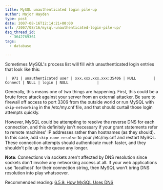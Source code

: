 ```yaml
---
title: MySQL unauthenticated login pile-up
author: Major Hayden
type: post
date: 2007-08-16T12:14:21+00:00
url: /2007/08/16/mysql-unauthenticated-login-pile-up/
dsq_thread_id:
  - 3642769361
tags:
  - database

---
```

Sometimes MySQL's process list will fill with unauthenticated login entries that look like this:

```
|  971 | unauthenticated user | xxx.xxx.xxx.xxx:35406 | NULL        | Connect | NULL | login | NULL             |
```

Generally, this means one of two things are happening. First, this could be a brute force attack against your server from an external attacker. Be sure to firewall off access to port 3306 from the outside world or run MySQL with `skip-networking` in the /etc/my.cnf file, and that should curtail those login attempts quickly.

However, MySQL could be attempting to resolve the reverse DNS for each connection, and this definitely isn't necessary if your grant statements refer to remote machines' IP addresses rather than hostnames (as they should). In this case, add `skip-name-resolve` to your /etc/my.cnf and restart MySQL. These connection attempts should authenticate much faster, and they shouldn't pile up in the queue any longer.

**Note:** Connections via sockets aren't affected by DNS resolution since sockets don't involve any networking access at all. If your web applications use 'localhost' for their connection string, then MySQL won't bring DNS resolution into play whatsoever.

Recommended reading: [6.5.9. How MySQL Uses DNS][1]

 [1]: http://dev.mysql.com/doc/refman/5.0/en/dns.html
